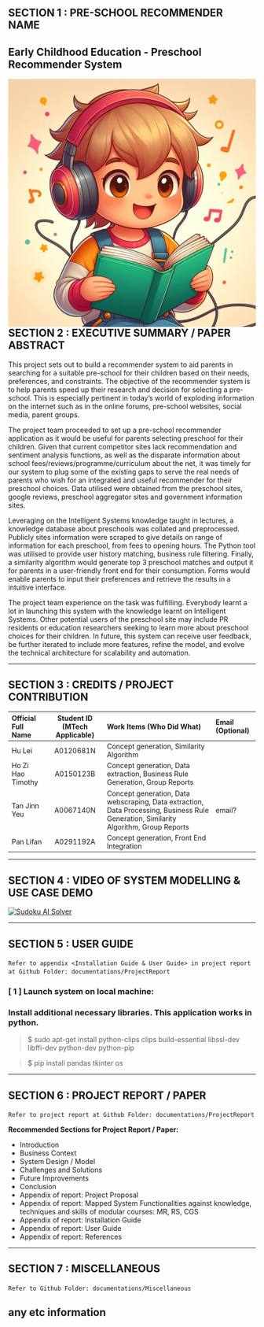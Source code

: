 ## SECTION 1 : PRE-SCHOOL RECOMMENDER NAME 
## Early Childhood Education - Preschool Recommender System

<img src="./Preschool_Recommender/documentations/Images/Logo_Project.jpeg"
     style="float: left; margin-right: 0px;" />

---

## SECTION 2 : EXECUTIVE SUMMARY / PAPER ABSTRACT
This project sets out to build a recommender system to aid parents in searching for a suitable pre-school for their children based on their needs, preferences, and constraints. The objective of the recommender system is to help parents speed up their research and decision for selecting a pre-school. This is especially pertinent in today’s world of exploding information on the internet such as in the online forums, pre-school websites, social media, parent groups. 

The project team proceeded to set up a pre-school recommender application as it would be useful for parents selecting preschool for their children. Given that current competitor sites lack recommendation and sentiment analysis functions, as well as the disparate information about school fees/reviews/programme/curriculum about the net, it was timely for our system to plug some of the existing gaps to serve the real needs of parents who wish for an integrated and useful recommender for their preschool choices. Data utilised were obtained from the preschool sites, google reviews, preschool aggregator sites and government information sites. 

Leveraging on the Intelligent Systems knowledge taught in lectures, a knowledge database about preschools was collated and preprocessed. Publicly sites information were scraped to give details on range of information for each preschool, from fees to opening hours. The Python tool was utilised to provide user history matching, business rule filtering. Finally, a similarity algorithm would generate top 3 preschool matches and output it for parents in a user-friendly front end for their consumption. Forms would enable parents to input their preferences and retrieve the results in a intuitive interface. 

The project team experience on the task was fulfilling. Everybody learnt a lot in launching this system with the knowledge learnt on Intelligent Systems. Other potential users of the preschool site may include PR residents or education researchers seeking to learn more about preschool choices for their children. In future, this system can receive user feedback, be further iterated to include more features, refine the model, and evolve the technical architecture for scalability and automation.

---

## SECTION 3 : CREDITS / PROJECT CONTRIBUTION

| Official Full Name  | Student ID (MTech Applicable)  | Work Items (Who Did What) | Email (Optional) |
| :------------ |:---------------:| :-----| :-----|
| Hu Lei            | A0120681N | Concept generation, Similarity Algorithm |  |
| Ho Zi Hao Timothy | A0150123B | Concept generation, Data extraction, Business Rule Generation, Group Reports |  |
| Tan Jinn Yeu      | A0067140N | Concept generation, Data webscraping, Data extraction,  Data Processing, Business Rule Generation, Similarity Algorithm, Group Reports | email? |
| Pan Lifan         | A0291192A | Concept generation, Front End Integration |  |

---

## SECTION 4 : VIDEO OF SYSTEM MODELLING & USE CASE DEMO

[![Sudoku AI Solver](http://img.youtube.com/vi/-AiYLUjP6o8/0.jpg)](https://youtu.be/-AiYLUjP6o8 "Sudoku AI Solver")

---

## SECTION 5 : USER GUIDE

`Refer to appendix <Installation Guide & User Guide> in project report at Github Folder: documentations/ProjectReport`

### [ 1 ] Launch system on local machine:
### Install additional necessary libraries. This application works in python.

> $ sudo apt-get install python-clips clips build-essential libssl-dev libffi-dev python-dev python-pip

> $ pip install pandas tkinter os

---
## SECTION 6 : PROJECT REPORT / PAPER

`Refer to project report at Github Folder: documentations/ProjectReport`

**Recommended Sections for Project Report / Paper:**
- Introduction 
- Business Context
- System Design / Model 
- Challenges and Solutions
- Future Improvements
- Conclusion 
- Appendix of report: Project Proposal
- Appendix of report: Mapped System Functionalities against knowledge, techniques and skills of modular courses: MR, RS, CGS
- Appendix of report: Installation Guide
- Appendix of report: User Guide
- Appendix of report: References 

---
## SECTION 7 : MISCELLANEOUS

`Refer to Github Folder: documentations/Miscellaneous`

any etc information
---

